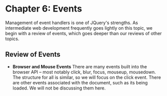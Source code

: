 # Chapter 6: Events

Management of event handlers is one of JQuery's strengths. As intermediate web development frequently goes lightly on this topic, we begin with a review of events, which goes deeper than our reviews of other topics.

## Review of Events

- **Browser and Mouse Events**
    There are many events built into the browser API – most notably click, blur, focus, mouseup, mousedown. The structure for all is similar, so we will focus on the click event. There are other events associated with the document, such as its being loaded. We will not be discussing them here. 
